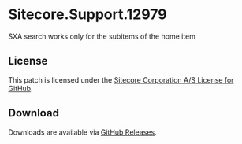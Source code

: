 # Sitecore.Support.12979
SXA search works only for the subitems of the home item

## License  
This patch is licensed under the [Sitecore Corporation A/S License for GitHub](https://github.com/sitecoresupport/Sitecore.Support.12979/blob/master/LICENSE).  

## Download  
Downloads are available via [GitHub Releases](https://github.com/sitecoresupport/Sitecore.Support.12979/releases).  

